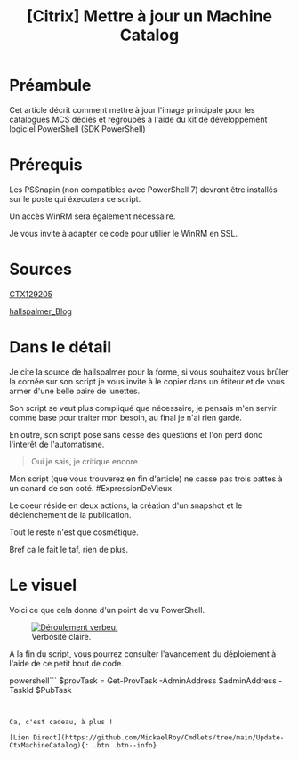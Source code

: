 ﻿---
title: "[Citrix] Mettre à jour un Machine Catalog"
excerpt: "Le studio Citrix ayant ces limitations, il convient pour les plus fainéants d'entres nous d'automatiser le déploiement des mises à jour Citix.
"
category: Citrix
classes: wide
comments: true
tags: 
  - Citrix	
  - Machine Catalog
  - Powershell
---

# Préambule

Cet article décrit comment mettre à jour l'image principale pour les catalogues MCS dédiés et regroupés à l'aide du kit de développement logiciel PowerShell (SDK PowerShell)

# Prérequis

Les PSSnapin (non compatibles avec PowerShell 7) devront être installés sur le poste qui éxecutera ce script.

Un accès WinRM sera également nécessaire.

Je vous invite à adapter ce code pour utilier le WinRM en SSL.

# Sources

[CTX129205](https://support.citrix.com/article/CTX129205)

[hallspalmer_Blog](https://hallspalmer.wordpress.com/2019/10/30/update-citrix-machine-catalog-using-powershell/)

# Dans le détail

Je cite la source de hallspalmer pour la forme, si vous souhaitez vous brûler la cornée sur son script je vous invite à le copier dans un étiteur et de vous armer d'une belle paire de lunettes.

Son script se veut plus compliqué que nécessaire, je pensais m'en servir comme base pour traiter mon besoin, au final je n'ai rien gardé.

En outre, son script pose sans cesse des questions et l'on perd donc l'interêt de l'automatisme.

> Oui je sais, je critique encore.

Mon script (que vous trouverez en fin d'article) ne casse pas trois pattes à un canard de son coté. #ExpressionDeVieux

Le coeur réside en deux actions, la création d'un snapshot et le déclenchement de la publication.

Tout le reste n'est que cosmétique.

Bref ca le fait le taf, rien de plus.

# Le visuel

Voici ce que cela donne d'un point de vu PowerShell.

<figure style="width: 400px" class="align-center">
	<a href="{{ site.url }}{{ site.baseurl }}/assets/images/2024-01-12_17h40_31.png"><img src="{{ site.url }}{{ site.baseurl }}/assets/images/2024-01-12_17h40_31.png" alt="Déroulement verbeu."></a>
  <figcaption>Verbosité claire.</figcaption>
</figure>

A la fin du script, vous pourrez consulter l'avancement du déploiement à l'aide de ce petit bout de code.

powershell```
$provTask = Get-ProvTask -AdminAddress $adminAddress -TaskId $PubTask
```


Ca, c'est cadeau, à plus !

[Lien Direct](https://github.com/MickaelRoy/Cmdlets/tree/main/Update-CtxMachineCatalog){: .btn .btn--info}